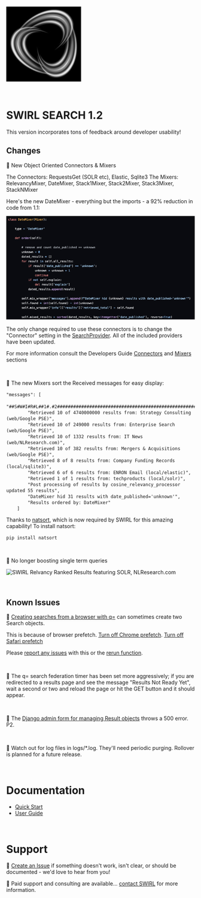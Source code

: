 ![SWIRL Logo](./images/swirl_logo_notext_200.jpg)

<br/>

# SWIRL SEARCH 1.2

This version incorporates tons of feedback around developer usability!
​
## Changes

:small_blue_diamond: New Object Oriented Connectors & Mixers

The Connectors: RequestsGet (SOLR etc), Elastic, Sqlite3
The Mixers: RelevancyMixer, DateMixer, Stack1Mixer, Stack2Mixer, Stack3Mixer, StackNMixer

Here's the new DateMixer - everything but the imports - a 92% reduction in code from 1.1:

![DateMixer code](./images/DateMixer.png)

The only change required to use these connectors is to change the "Connector" setting in the [SearchProvider](../SearchProviders/current.json). All of the included providers have been updated.

For more information consult the Developers Guide [Connectors](https://github.com/sidprobstein/swirl-search/wiki/4.-Object-Reference#connectors) and [Mixers](https://github.com/sidprobstein/swirl-search/wiki/4.-Object-Reference#mixers) sections

<br/>

:small_blue_diamond: The new Mixers sort the Received messages for easy display:

```
"messages": [
        "##S#W#I#R#L##1#.#2##############################################################",
        "Retrieved 10 of 4740000000 results from: Strategy Consulting (web/Google PSE)",
        "Retrieved 10 of 249000 results from: Enterprise Search (web/Google PSE)",
        "Retrieved 10 of 1332 results from: IT News (web/NLResearch.com)",
        "Retrieved 10 of 382 results from: Mergers & Acquisitions (web/Google PSE)",
        "Retrieved 8 of 8 results from: Company Funding Records (local/sqlite3)",
        "Retrieved 6 of 6 results from: ENRON Email (local/elastic)",
        "Retrieved 1 of 1 results from: techproducts (local/solr)",
        "Post processing of results by cosine_relevancy_processor updated 55 results",
        "DateMixer hid 31 results with date_published='unknown'",
        "Results ordered by: DateMixer"
    ]
```

Thanks to [natsort](https://pypi.org/project/natsort/), which is now required by SWIRL for this amazing capability! To install natsort:

```
pip install natsort
```

<br/>

:small_blue_diamond: No longer boosting single term queries

![SWIRL Relvancy Ranked Results featuring SOLR, NLResearch.com](https://raw.githubusercontent.com/sidprobstein/swirl-search/main/docs/images/swirl_results_solr_nlresearch.png) 

<br/>

## Known Issues

:small_blue_diamond: [Creating searches from a browser with q=](https://github.com/sidprobstein/swirl-search/wiki/2.-User-Guide#creating-a-search-object-with-the-q-url-parameter) can sometimes create two Search objects. 

This is because of browser prefetch. [Turn off Chrome prefetch](https://www.technipages.com/google-chrome-prefetch). [Turn off Safari prefetch](https://stackoverflow.com/questions/29214246/how-to-turn-off-safaris-prefetch-feature)

Please [report any issues](https://github.com/sidprobstein/swirl-search/issues/) with this or the [rerun function](USER_GUIDE.md#re-starting-re-running--re-trying-a-search).

<br/>

:small_blue_diamond: The q= search federation timer has been set more aggressively; if you are redirected to a results page and see the message "Results Not Ready Yet", wait a second or two and reload the page or hit the GET button and it should appear.

<br/>

:small_blue_diamond: The [Django admin form for managing Result objects](http://localhost:8000/admin/swirl/result/) throws a 500 error. P2.

<br/>

:small_blue_diamond: Watch out for log files in logs/*.log. They'll need periodic purging. Rollover is planned for a future release.

<br/>

# Documentation

* [Quick Start](https://github.com/sidprobstein/swirl-search/wiki/1.-Quick-Start)
* [User Guide](https://github.com/sidprobstein/swirl-search/wiki/2.-User-Guide)

<br/>

# Support

:small_blue_diamond: [Create an Issue](https://github.com/sidprobstein/swirl-search/issues) if something doesn't work, isn't clear, or should be documented - we'd love to hear from you!

:small_blue_diamond: Paid support and consulting are available... [contact SWIRL](mailto:swirl@probstein.com) for more information.
